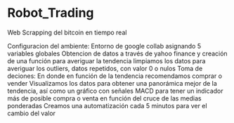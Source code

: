 # Robot_Trading
Web Scrapping del bitcoin en tiempo real

Configuracion del ambiente: Entorno de google collab asignando 5 variables globales
Obtencion de datos a través de yahoo finance y creación de una función para averiguar la tendencia
limpiamos los datos para averiguar los outliers, datos repetidos, con valor 0 o nulos
Toma de deciones: En donde en función de la tendencia recomendamos comprar o vender
Visualizamos los datos para obtener una panorámica mejor de la tendencia, así como un gráfico con señales MACD para tener un indicador más de posible compra o venta en función del cruce de las medias ponderadas
Creamos una automatización cada 5 minutos para ver el cambio del valor
